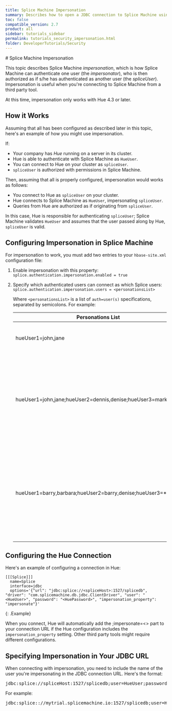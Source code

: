 ```yaml
---
title: Splice Machine Impersonation
summary: Describes how to open a JDBC connection to Splice Machine using impersonation
toc: false
compatible_version: 2.7
product: all
sidebar: tutorials_sidebar
permalink: tutorials_security_impersonation.html
folder: DeveloperTutorials/Security
---
```

<section>
<div class="TopicContent" data-swiftype-index="true" markdown="1">
# Splice Machine Impersonation

This topic describes Splice Machine *impersonation*, which is how
Splice Machine can authenticate one user (the *impersonator*), who is then authorized as if s/he has authenticated as another user (the *spliceUser*). Impersonation is useful when you're connecting to Splice Machine from a third party tool.

<p class="noteIcon" markdown="1">At this time, impersonation only works with Hue 4.3 or later.</p>

## How it Works

Assuming that all has been configured as described later in this topic, here's an example of how you might use impersonation.

If:
* Your company has *Hue* running on a server in its cluster.
* Hue is able to authenticate with Splice Machine as `HueUser`.
* You can connect to Hue on your cluster as `spliceUser`.
* `spliceUser` is authorized with permissions in Splice Machine.

Then, assuming that all is properly configured, impersonation would works as follows:
* You connect to Hue as `spliceUser` on your cluster.
* Hue connects to Splice Machine as `HueUser`, impersonating `spliceUser`.
* Queries from Hue are authorized as if originating from `spliceUser`.

In this case, Hue is responsible for authenticating `spliceUser`; Splice Machine validates `HueUser` and assumes that the user passed along by Hue, `spliceUser` is valid.

## Configuring Impersonation in Splice Machine

For impersonation to work, you must add two entries to your `hbase-site.xml` configuration file:

1.  Enable impersonation with this property:
    `splice.authentication.impersonation.enabled = true`

2.  Specify which authenticated users can connect as which Splice users:
    `splice.authentication.impersonation.users = <personationsList>`

    Where `<personationsList>` is a list of `auth=user(s)` specifications, separated by semicolons. For example:

    <table>
        <col width="55%" />
        <col width="45%" />
        <thead>
            <tr>
                <th>Personations List</th>
                <th>Description</th>
            </tr>
        </thead>
        <tbody>
            <tr>
                <td class="CodeFont">hueUser1=john,jane</td>
                <td>
                    <ul class="bulletCell">
                        <li><code>hueUser1</code> can impersonate <code>john</code> or <code>jane</code></li>
                    </ul>
                </td>
            </tr>
            <tr>
                <td class="CodeFont">hueUser1=john,jane;hueUser2=dennis,denise;hueUser3=mark,mary</td>
                <td>
                    <ul class="bulletCell">
                        <li><code>hueUser1</code> can impersonate <code>john</code> or <code>jane</code></li>
                        <li><code>hueUser2</code> can impersonate <code>dennis</code> or <code>denise</code></li>
                        <li><code>hueUser3</code> can impersonate <code>mark</code> or <code>mary</code></li>
                    </ul>
                </td>
            </tr>
            <tr>
                <td class="CodeFont">hueUser1=barry,barbara;hueUser2=barry,denise;hueUser3=*</td>
                <td>
                    <ul class="bulletCell">
                        <li><code>hueUser1</code> can impersonate <code>barry</code> or <code>barbara</code></li>
                        <li><code>hueUser2</code> can impersonate <code>barry</code> or <code>denise</code></li>
                        <li><code>hueUser3</code> can impersonate any user</li>
                    </ul>
                </td>
            </tr>
        </tbody>
    </table>

## Configuring the Hue Connection

Here's an example of configuring a connection in Hue:

```
[[[Splice]]]
  name=Splice
  interface=jdbc
  options='{"url": "jdbc:splice://<spliceHost>:1527/splicedb", "driver": "com.splicemachine.db.jdbc.ClientDriver", "user": "<HueUser>", "password": "<HuePassword>", "impersonation_property": "impersonate"}'
```
{: .Example}

<p class="noteNote">When you connect, Hue will automatically add the <span class="HighlightedCode">;impersonate=<></span> part to your connection URL if the Hue configuration includes the <code>impersonation_property</code> setting. Other third party tools might require different configurations.</p>

## Specifying Impersonation in Your JDBC URL

When connecting with impersonation, you need to include the name of the user you're impersonating in the JDBC connection URL. Here's the format:

<div class="preWrapper" markdown="1"><pre class="Plain">
jdbc:splice://<span class="HighlightedCode">spliceHost</span>:1527/splicedb;user=<span class="HighlightedCode">HueUser</span>;password=<span class="HighlightedCode">HuePassword</span>;impersonate=<span class="HighlightedCode">ImpersonatedUser</span>
</pre></div>

For example:
<div class="preWrapper" markdown="1"><pre class="Example">
jdbc:splice:://mytrial.splicemachine.io:1527/splicedb;user=HueUser1;password=myPswd;impersonate=barry
</pre></div>

</div>
</section>
